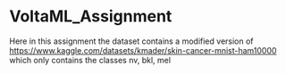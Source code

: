 # VoltaML_Assignment

Here in this assignment the dataset contains a modified version of https://www.kaggle.com/datasets/kmader/skin-cancer-mnist-ham10000 which only contains the classes nv, bkl, mel
